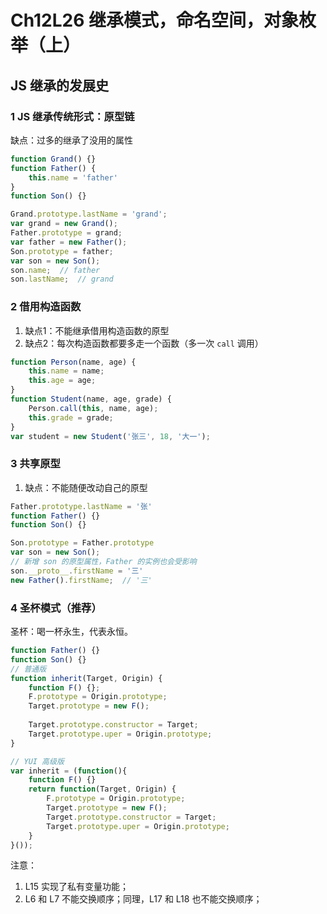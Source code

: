 # Ch12L26 继承模式，命名空间，对象枚举（上）



## JS 继承的发展史

### 1 JS 继承传统形式：原型链

缺点：过多的继承了没用的属性

```js
function Grand() {}
function Father() {
    this.name = 'father'
}
function Son() {}

Grand.prototype.lastName = 'grand';
var grand = new Grand();
Father.prototype = grand;
var father = new Father();
Son.prototype = father;
var son = new Son();
son.name;  // father
son.lastName;  // grand
```



### 2 借用构造函数

1. 缺点1：不能继承借用构造函数的原型
2. 缺点2：每次构造函数都要多走一个函数（多一次 `call` 调用）

```js
function Person(name, age) {
    this.name = name;
    this.age = age;
}
function Student(name, age, grade) {
    Person.call(this, name, age);
    this.grade = grade;
}
var student = new Student('张三', 18, '大一');
```



### 3 共享原型

1. 缺点：不能随便改动自己的原型

```js
Father.prototype.lastName = '张'
function Father() {}
function Son() {}

Son.prototype = Father.prototype
var son = new Son();
// 新增 son 的原型属性，Father 的实例也会受影响
son.__proto__.firstName = '三'
new Father().firstName;  // '三'
```



### 4 圣杯模式（推荐）

圣杯：喝一杯永生，代表永恒。

```js
function Father() {}
function Son() {}
// 普通版
function inherit(Target, Origin) {
    function F() {};
    F.prototype = Origin.prototype;
    Target.prototype = new F();
    
    Target.prototype.constructor = Target;
    Target.prototype.uper = Origin.prototype;
}

// YUI 高级版
var inherit = (function(){
    function F() {}
    return function(Target, Origin) {
        F.prototype = Origin.prototype;
        Target.prototype = new F();
        Target.prototype.constructor = Target;
        Target.prototype.uper = Origin.prototype;
    }
}());
```

注意：

1. L15 实现了私有变量功能；
2. L6 和 L7 不能交换顺序；同理，L17 和 L18 也不能交换顺序；
